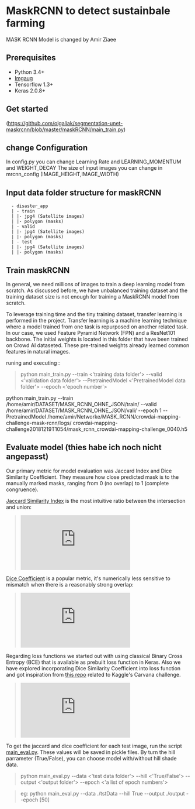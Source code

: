 # MaskRCNN to detect sustainbale farming
MASK RCNN Model is changed by Amir Ziaee

## Prerequisites
- Python 3.4+
- [Imgaug](https://github.com/aleju/imgaug)
- Tensorflow 1.3+
- Keras 2.0.8+

## Get started

(https://github.com/olgaliak/segmentation-unet-maskrcnn/blob/master/maskRCNN/main_train.py) 

## change Configuration

In config.py you can change Learning Rate and LEARNING_MOMENTUM and WEIGHT_DECAY
The size of input images you can change in mrcnn_config (IMAGE_HEIGHT,IMAGE_WIDTH)


## Input data folder structure for maskRCNN

      - disaster_app
      | - train
      | |- jpg4 (Satellite images)
      | |- polygon (masks)
      | - valid
      | |- jpg4 (Satellite images)
      | |- polygon (masks)
      | - test
      | |- jpg4 (Satellite images)
      | |- polygon (masks)      


            

## Train maskRCNN
In general, we need millions of images to train a deep learning model from scratch. As discussed before, we have unbalanced training dataset and the training dataset size is not enough for training a MaskRCNN model from scratch.

To leverage training time and the tiny training dataset, transfer learning is performed in the project. Transfer learning is a machine learning technique where a model trained from one task is repurposed on another related task. In our case, we used Feature Pyramid Network (FPN) and a ResNet101 backbone. The initial weights is located in this folder  that have been trained on  Crowd AI dataseted. These pre-trained weights already learned common features in natural images.

runing and executing :

> python main_train.py --train <'training data folder'> --valid <'validation data folder'> --PretrainedModel <'PretrainedModel data folder'> --epoch <'epoch number'>

   python main_train.py 
   --train /home/amir/DATASET/MASK_RCNN_OHNE_JSON/train/
   --valid /home/amir/DATASET/MASK_RCNN_OHNE_JSON/vali/ 
   --epoch 1 
   --PretrainedModel /home/amir/Networke/MASK_RCNN/crowdai-mapping-challenge-mask-rcnn/logs/    crowdai-mapping-challenge20181219T1054/mask_rcnn_crowdai-mapping-challenge_0040.h5



## Evaluate model (thies habe ich noch nicht angepasst)

Our primary metric for model evaluation was Jaccard Index and Dice Similarity Coefficient. They measure how close predicted mask is to the manually marked masks, ranging from 0 (no overlap) to 1 (complete congruence).

[Jaccard Similarity Index](https://en.wikipedia.org/wiki/Jaccard_index) is the most intuitive ratio between the intersection and union:

> ![](https://latex.codecogs.com/svg.latex?J%28A%2CB%29%20%3D%20%5Cfrac%7B%7CA%5Ccap%20B%7C%7D%7B%7CA%7C&plus;%7CB%7C-%7CA%5Ccap%20B%7C%7D)

[Dice Coefficient](https://en.wikipedia.org/wiki/S%C3%B8rensen%E2%80%93Dice_coefficient) is a popular metric, it's numerically less sensitive to mismatch when there is a reasonably strong overlap:

> ![](https://latex.codecogs.com/svg.latex?DSC%28A%2CB%29%20%3D%20%5Cfrac%7B2%7CA%5Ccap%20B%7C%7D%7B%7CA%7C&plus;%7CB%7C%7D)

Regarding loss functions we started out with using classical Binary Cross Entropy (BCE) that is available as prebuilt loss function in Keras.
Also we have explored incorporating Dice Similarity Coefficient  into loss function and got inspiration from [this repo](https://github.com/killthekitten/kaggle-carvana-2017) related to Kaggle's Carvana challenge. 

> ![](https://latex.codecogs.com/svg.latex?BCE_%7BDSC%7D%20%3D%20%5Cfrac%7B1%7D%7B2%7DBCE&plus;%5Cfrac%7B1%7D%7B2%7D%7B%281-DSC%29%7D)

To get the jaccard and dice coefficient for each test image, run the script [main_eval.py](https://github.com/olgaliak/segmentation-unet-maskrcnn/blob/master/maskRCNN/main_eval.py). These values will be saved in pickle files. By turn the hill parrameter (True/False), you can choose model with/without hill shade data.

> python main_eval.py --data <'test data folder'> --hill <'True/False'> --output <'output folder'> --epoch <'a list of epoch numbers'>

> eg: python main_eval.py --data ./tstData --hill True --output ./output --epoch [50]


